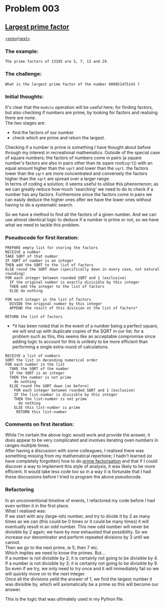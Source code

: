 # Problem 003

## [Largest prime factor](https://projecteuler.net/problem=3)

[<prev](./../002_even_fibonacci_numbers/README.md)/[next>](./../004_largest_palindrome_product/README.md) 

### The example:
`The prime factors of 13195 are 5, 7, 13 and 29.`

### The challenge:
`What is the largest prime factor of the number 600851475143 ?`

### Initial thoughts:
It's clear that the `modulo` operation will be useful here; for finding factors, but also checking if numbers are prime, by looking for factors and realising there are none. \
The two stages are:

- find the factors of our number 
- check which are prime and return the largest.

Checking if a number is prime is something I have thought about before through my interest in recreational mathematics. Outside of the special case of square numbers; the factors of numbers come in pairs (a square number's factors are also in pairs other than its sqare root(`sqrt`)) with an equal amount higher than the `sqrt` and lower than the `sqrt`. the factors lower than the `sqrt` are more concentrated and conversely the factors higher than the `sqrt` are spread over a larger range.\
In terms of coding a solution; it seems useful to utilise this phenomenon; as we can greatly reduce how much 'searching' we need to do to check if a number has any factors. Furthermore since the factors come in pairs we can easily deduce the higher ones after we have the lower ones without having to do a systematic search.

So we have a method to find all the factors of a given number. And we can use almost identical logic to deduce if a number is prime or not, so we have what we need to tackle this problem.

### Pseudocode for first iteration:
```
PREPARE empty list for storing the factors
RECEIVE a number
TAKE SQRT of that number
IF SQRT of number is an integer
THEN add the SQRT to the list of factors
ELSE round the SQRT down (specifically down in every case, not natural rounding)
FOR each integer between rounded SQRT and 1 (exclusive)
  IF the original number is exactly divisible by this integer
  THEN add the integer to the list of factors
  ELSE do nothing

FOR each integer in the list of factors
  DIVIDE the original number by this integer
  APPEND the result of this division ot the list of factors*

RETURN the list of factors
```
- *it has been noted that in the event of a number being a perfect square, we will end up with duplicate copies of the SQRT in our list. for a problem such as this, this seems like an acceptable compromise since adding logic to account for this is unlikely to be more efficient than performing a single extra round of calculations. 
```
RECEIVE a list of numbers
SORT the list in decending numerical order
FOR each number in the list
  TAKE the SQRT of the number
  IF the SQRT is an integer
  THEN the number is not prime
    do nothing
  ELSE round the SQRT down (as before)
    FOR each integer between rounded SQRT and 1 (exclusive)
    IF the list-number is divisible by this integer
    THEN the list-number is not prime
      do nothing
    ELSE this list-number is prime 
     RETURN this list-number
```

### Comments on first iteration:
While I'm certain the above logic would work and provide the answer, it does appear to be very complicated and involves iterating oven numbers in ranges multiple times.\
After having a discussion with some colleagues, I realised there was something missing from my mathematical repertoire; I hadn't learned (or have completely forgotten) how to do 
[prime factorisation](https://en.wikipedia.org/wiki/Table_of_prime_factors) 
and that if I could discover a way to implement this style of analysis, it was likely to be more efficient. It would take less code too so in a way it is fortunate that I had these discussions before I tried to program the above pseudocode.

### Refactoring
In an unconventional timeline of events, I refactored my code before I had even written it in the first place. \
What I realised was:\
If we start with any (large-ish) number, and try to divide it by 2 as many times as we can (this could be 0 times or it could be many times) it will eventually result in an odd number.
This new odd number will never be divisible by 2 again; we have by now exhausted that possibility. So we increase our denominator and perform repeated divisions by 3 until we cannot.\
Then we go to the next prime, ie 5, then 7 etc.\
Which implies we need to know the primes. But...\
If a number is not divisible by 2; it is certainly not going to be divisible by 4.\
If a number is not divisible by 3; it is certainly not going to be divisible by 9.\
So even if we try, we only need to try once and it will immediately fail so we will quickly move on to the next integer.\
Once all the divisions yeild the answer of 1, we find the largest number it was divisible by, which will axiomatically be a prime so this will become our answer.

This is the logic that was ultimately used in my Python file.
